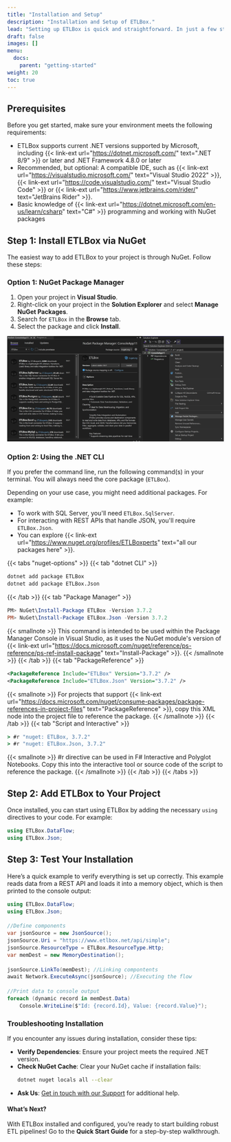 ```yaml
---
title: "Installation and Setup"
description: "Installation and Setup of ETLBox."
lead: "Setting up ETLBox is quick and straightforward. In just a few steps, you can integrate ETLBox into your project and start building powerful, code-first ETL pipelines."
draft: false
images: []
menu:
  docs:
    parent: "getting-started"
weight: 20
toc: true
---
```


## Prerequisites

Before you get started, make sure your environment meets the following requirements:

- ETLBox supports current .NET versions supported by Microsoft, including {{< link-ext url="https://dotnet.microsoft.com/" text=".NET 8/9" >}} or later and .NET Framework 4.8.0 or later
- Recommended, but optional: A compatible IDE, such as {{< link-ext url="https://visualstudio.microsoft.com/" text="Visual Studio 2022" >}}, {{< link-ext url="https://code.visualstudio.com/" text="Visual Studio Code" >}} or {{< link-ext url="https://www.jetbrains.com/rider/" text="JetBrains Rider" >}}.
- Basic knowledge of {{< link-ext url="https://dotnet.microsoft.com/en-us/learn/csharp" text="C#" >}} programming and working with NuGet packages

## Step 1: Install ETLBox via NuGet

The easiest way to add ETLBox to your project is through NuGet. Follow these steps:

### Option 1: NuGet Package Manager

1. Open your project in **Visual Studio**.
2. Right-click on your project in the **Solution Explorer** and select **Manage NuGet Packages**.
3. Search for `ETLBox` in the **Browse** tab.
4. Select the package and click **Install**.

![Visual Studio Nuget Package Manager](visual_studio_screen.jpg)

### Option 2: Using the .NET CLI

If you prefer the command line, run the following command(s) in your terminal. You will always need the core package (`ETLBox`).

Depending on your use case, you might need additional packages. For example:
- To work with SQL Server, you'll need `ETLBox.SqlServer`.
- For interacting with REST APIs that handle JSON, you'll require `ETLBox.Json`.
- You can explore {{< link-ext url="https://www.nuget.org/profiles/ETLBoxperts" text="all our packages here" >}}.

{{< tabs "nuget-options" >}}
{{< tab "dotnet CLI" >}}
```cmd
dotnet add package ETLBox
dotnet add package ETLBox.Json
```
{{< /tab >}}
{{< tab "Package Manager" >}}
```ps1
PM> NuGet\Install-Package ETLBox -Version 3.7.2
PM> NuGet\Install-Package ETLBox.Json -Version 3.7.2
```
{{< smallnote >}}
This command is intended to be used within the Package Manager Console in Visual Studio, as it uses the NuGet module's version of {{< link-ext url="https://docs.microsoft.com/nuget/reference/ps-reference/ps-ref-install-package" text="Install-Package" >}}.
{{< /smallnote >}}
{{< /tab >}}
{{< tab "PackageReference" >}}
```xml
<PackageReference Include="ETLBox" Version="3.7.2" />
<PackageReference Include="ETLBox.Json" Version="3.7.2" />
```
{{< smallnote >}}
For projects that support {{< link-ext url="https://docs.microsoft.com/nuget/consume-packages/package-references-in-project-files" text="PackageReference" >}}, copy this XML node into the project file to reference the package.
{{< /smallnote >}}
{{< /tab >}}
{{< tab "Script and Interactive" >}}
```cmd
> #r "nuget: ETLBox, 3.7.2"
> #r "nuget: ETLBox.Json, 3.7.2"
```
{{< smallnote >}}
#r directive can be used in F# Interactive and Polyglot Notebooks. Copy this into the interactive tool or source code of the script to reference the package.
{{< /smallnote >}}
{{< /tab >}}
{{< /tabs >}}



## Step 2: Add ETLBox to Your Project

Once installed, you can start using ETLBox by adding the necessary `using` directives to your code. For example:

```csharp
using ETLBox.DataFlow;
using ETLBox.Json;
```

## Step 3: Test Your Installation

Here’s a quick example to verify everything is set up correctly. This example reads data from a REST API and loads it into a memory object, which is then printed to the console output:

```csharp
using ETLBox.DataFlow;
using ETLBox.Json;

//Define components
var jsonSource = new JsonSource();
jsonSource.Uri = "https://www.etlbox.net/api/simple";
jsonSource.ResourceType = ETLBox.ResourceType.Http;
var memDest = new MemoryDestination();

jsonSource.LinkTo(memDest); //Linking compontents
await Network.ExecuteAsync(jsonSource); //Executing the flow

//Print data to console output
foreach (dynamic record in memDest.Data)
    Console.WriteLine($"Id: {record.Id}, Value: {record.Value}");

```

### Troubleshooting Installation

If you encounter any issues during installation, consider these tips:

- **Verify Dependencies**: Ensure your project meets the required .NET version.
- **Check NuGet Cache**: Clear your NuGet cache if installation fails:
   ```bash
   dotnet nuget locals all --clear
   ```
- **Ask Us**: [Get in touch with our Support](/support/options) for additional help.

#### What’s Next?

With ETLBox installed and configured, you’re ready to start building robust ETL pipelines! Go to the **Quick Start Guide** for a step-by-step walkthrough.

